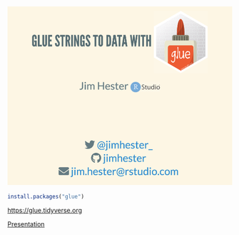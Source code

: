 <p align="center">
  <a href="https://rawgit.com/jimhester/presentations/master/2018_07_13-Glue_strings_to_data_with_glue/2018_03_28-Glue_string_to_data_with_glue.html"><img src="title.png" alt="glue"></a>
</p>

```r
install.packages("glue")
```

<https://glue.tidyverse.org>

[Presentation](https://rawgit.com/jimhester/presentations/master/2018_07_13-Glue_strings_to_data_with_glue/2018_03_28-Glue_string_to_data_with_glue.html)
